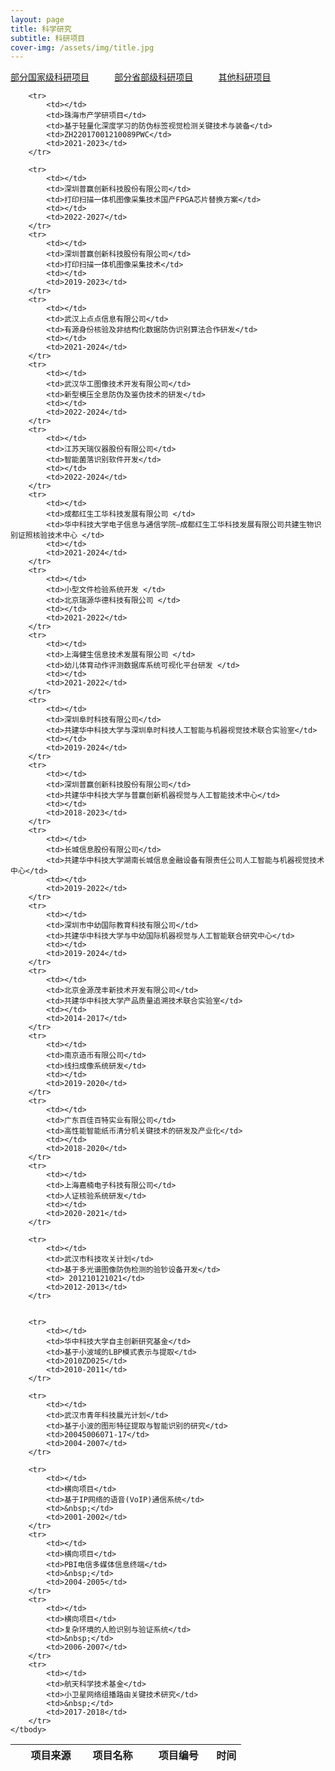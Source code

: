 ```yaml
---
layout: page
title: 科学研究
subtitle: 科研项目
cover-img: /assets/img/title.jpg
---
```

<!--
 * @Author: Conghao Wong
 * @Date: 2023-03-08 19:13:03
 * @LastEditors: Conghao Wong
 * @LastEditTime: 2023-03-12 17:22:43
 * @Description: file content
 * @Github: https://cocoon2wong.github.io
 * Copyright 2023 Conghao Wong, All Rights Reserved.
-->

<style>
.t_grid {
    display: grid;
    grid-template-columns: 32% 32% 32%;
    grid-gap: 60px 1%;
}
</style>

<link rel="stylesheet" type="text/css" href="/assets/css/user.css">

<!-- 用于表格自动编号 -->
<script language="javascript" type="text/javascript">
    window.onload = function () {
        var tableLine = document.getElementById("number");
        for (var i = 0; i < tableLine.rows.length; i++) {
            tableLine.rows[i].cells[0].innerHTML = (i + 1);
        }
    }
</script>

<div class="t_grid">
    <a class="btn btn-info btn-lg get-started-btn btn_dark" href="/researchs/programs_index">部分国家级科研项目</a>
    <a class="btn btn-info btn-lg get-started-btn btn_dark" href="/researchs/programs_1">部分省部级科研项目</a>
    <a class="btn btn-info btn-lg get-started-btn btn_selected" href="/researchs/programs_2">其他科研项目</a>
</div>

<p></p>

<table>
    <thead>
        <tr>
            <th style="text-align:center;width:5%"></th>
            <th style="width:25%">项目来源</th>
            <th>项目名称</th>
            <th>项目编号</th>
            <th style="text-align:left;width:13%">时间</th>
        </tr>
    </thead>
    <tbody id="number">

        <tr>
            <td></td>
            <td>珠海市产学研项目</td>
            <td>基于轻量化深度学习的防伪标签视觉检测关键技术与装备</td>
            <td>ZH22017001210089PWC</td>
            <td>2021-2023</td>
        </tr>

        <tr>
            <td></td>
            <td>深圳普赢创新科技股份有限公司</td>
            <td>打印扫描一体机图像采集技术国产FPGA芯片替换方案</td>
            <td></td>
            <td>2022-2027</td>
        </tr>
        <tr>
            <td></td>
            <td>深圳普赢创新科技股份有限公司</td>
            <td>打印扫描一体机图像采集技术</td>
            <td></td>
            <td>2019-2023</td>
        </tr>
        <tr>
            <td></td>
            <td>武汉上点点信息有限公司</td>
            <td>有源身份核验及非结构化数据防伪识别算法合作研发</td>
            <td></td>
            <td>2021-2024</td>
        </tr>
        <tr>
            <td></td>
            <td>武汉华工图像技术开发有限公司</td>
            <td>新型模压全息防伪及鉴伪技术的研发</td>
            <td></td>
            <td>2022-2024</td>
        </tr>
        <tr>
            <td></td>
            <td>江苏天瑞仪器股份有限公司</td>
            <td>智能菌落识别软件开发</td>
            <td></td>
            <td>2022-2024</td>
        </tr>
        <tr>
            <td></td>
            <td>成都红生工华科技发展有限公司 </td>
            <td>华中科技大学电子信息与通信学院—成都红生工华科技发展有限公司共建生物识别证照核验技术中心 </td>
            <td></td>
            <td>2021-2024</td>
        </tr>
        <tr>
            <td></td>
            <td>小型文件检验系统开发 </td>
            <td>北京瑞源华德科技有限公司 </td>
            <td></td>
            <td>2021-2022</td>
        </tr>
        <tr>
            <td></td>
            <td>上海健生信息技术发展有限公司 </td>
            <td>幼儿体育动作评测数据库系统可视化平台研发 </td>
            <td></td>
            <td>2021-2022</td>
        </tr>
        <tr>
            <td></td>
            <td>深圳阜时科技有限公司</td>
            <td>共建华中科技大学与深圳阜时科技人工智能与机器视觉技术联合实验室</td>
            <td></td>
            <td>2019-2024</td>
        </tr>
        <tr>
            <td></td>
            <td>深圳普赢创新科技股份有限公司</td>
            <td>共建华中科技大学与普赢创新机器视觉与人工智能技术中心</td>
            <td></td>
            <td>2018-2023</td>
        </tr>
        <tr>
            <td></td>
            <td>长城信息股份有限公司</td>
            <td>共建华中科技大学湖南长城信息金融设备有限责任公司人工智能与机器视觉技术中心</td>
            <td></td>
            <td>2019-2022</td>
        </tr>
        <tr>
            <td></td>
            <td>深圳市中幼国际教育科技有限公司</td>
            <td>共建华中科技大学与中幼国际机器视觉与人工智能联合研究中心</td>
            <td></td>
            <td>2019-2024</td>
        </tr>
        <tr>
            <td></td>
            <td>北京金源茂丰新技术开发有限公司</td>
            <td>共建华中科技大学产品质量追溯技术联合实验室</td>
            <td></td>
            <td>2014-2017</td>
        </tr>
        <tr>
            <td></td>
            <td>南京造币有限公司</td>
            <td>线扫成像系统研发</td>
            <td></td>
            <td>2019-2020</td>
        </tr>
        <tr>
            <td></td>
            <td>广东百佳百特实业有限公司</td>
            <td>高性能智能纸币清分机关键技术的研发及产业化</td>
            <td></td>
            <td>2018-2020</td>
        </tr>
        <tr>
            <td></td>
            <td>上海嘉楠电子科技有限公司</td>
            <td>人证核验系统研发</td>
            <td></td>
            <td>2020-2021</td>
        </tr>

        <tr>
            <td></td>
            <td>武汉市科技攻关计划</td>
            <td>基于多光谱图像防伪检测的验钞设备开发</td>
            <td> 201210121021</td>
            <td>2012-2013</td>
        </tr>


        <tr>
            <td></td>
            <td>华中科技大学自主创新研究基金</td>
            <td>基于小波域的LBP模式表示与提取</td>
            <td>2010ZD025</td>
            <td>2010-2011</td>
        </tr>

        <tr>
            <td></td>
            <td>武汉市青年科技晨光计划</td>
            <td>基于小波的图形特征提取与智能识别的研究</td>
            <td>20045006071-17</td>
            <td>2004-2007</td>
        </tr>
        
        <tr>
            <td></td>
            <td>横向项目</td>
            <td>基于IP网络的语音(VoIP)通信系统</td>
            <td>&nbsp;</td>
            <td>2001-2002</td>
        </tr>
        <tr>
            <td></td>
            <td>横向项目</td>
            <td>PBI电信多媒体信息终端</td>
            <td>&nbsp;</td>
            <td>2004-2005</td>
        </tr>
        <tr>
            <td></td>
            <td>横向项目</td>
            <td>复杂环境的人脸识别与验证系统</td>
            <td>&nbsp;</td>
            <td>2006-2007</td>
        </tr>
        <tr>
            <td></td>
            <td>航天科学技术基金</td>
            <td>小卫星网络组播路由关键技术研究</td>
            <td>&nbsp;</td>
            <td>2017-2018</td>
        </tr>
    </tbody>
</table>

